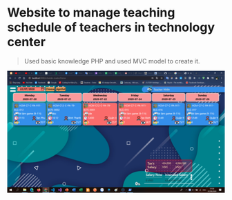 # Website to manage teaching schedule of teachers in technology center
>Used basic knowledge PHP and used MVC model to create it.

![decription](https://github.com/nhandora123/manageScheduleCenter/blob/master/public/image/description.png)
